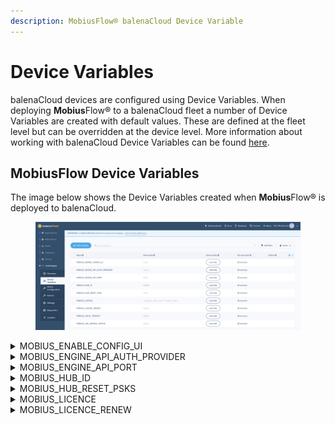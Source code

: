 ```yaml
---
description: MobiusFlow® balenaCloud Device Variable
---
```


# Device Variables

balenaCloud devices are configured using Device Variables. When deploying **Mobius**Flow® to a balenaCloud fleet a number of Device Variables are created with default values. These are defined at the fleet level but can be overridden at the device level. More information about working with balenaCloud Device Variables can be found [here](https://docs.balena.io/learn/manage/variables/#device-variables).

## MobiusFlow Device Variables

The image below shows the Device Variables created when **Mobius**Flow® is deployed to balenaCloud.

<figure><img src="../../.gitbook/assets/Balena Variables.png" alt=""><figcaption></figcaption></figure>

<details>

<summary>MOBIUS_ENABLE_CONFIG_UI</summary>

Enable or disable the MobiusFlow® configuration user interface

**Possible Values:** (default shown in bold)

* **true** _- Enable the configuration user interface_
* false _- Disable the configuration user interface_

</details>

<details>

<summary>MOBIUS_ENGINE_API_AUTH_PROVIDER</summary>

Select which authentication provider to use for the Engine Rest API.

**Possible Values:** (default shown in bold)

* **local** - Use the local user database

</details>

<details>

<summary>MOBIUS_ENGINE_API_PORT</summary>

The Engine Rest API port

**Possible Values:** (default shown in bold)

* **8443**

</details>

<details>

<summary>MOBIUS_HUB_ID</summary>

The HUB ID used by this **Mobius**Flow® instance

**Possible Values:** (default shown in bold)

* **000001** - Can be any six digit hex number

</details>

<details>

<summary>MOBIUS_HUB_RESET_PSKS</summary>

Reset all **Mobius**Flow® Service pre-shared keys on startup

**Possible Values:** (default shown in bold)

* **true** - reset the pre-shared keys on startup
* false - do not reset the pre-shared keys on startup

</details>

<details>

<summary>MOBIUS_LICENCE</summary>

The **Mobius**Flow® licence code for this device

**Possible Values:** a valid licence code

</details>

<details>

<summary>MOBIUS_LICENCE_RENEW</summary>

Change the **Mobius**Flow® licence code. Set this to **true** when replacing an licence code

**Possible Values:** (default shown in bold)

* true - Change the licence code
* **false** - Use existing licence code

</details>


